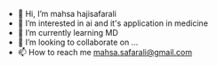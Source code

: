 - 👋 Hi, I’m mahsa hajisafarali
- 👀 I’m interested in ai and it's application in medicine 
- 🌱 I’m currently learning MD
- 💞️ I’m looking to collaborate on ...
- 📫 How to reach me mahsa.safarali@gmail.com

<!---
mahsa-hsa/mahsa-hsa is a ✨ special ✨ repository because its `README.md` (this file) appears on your GitHub profile.
You can click the Preview link to take a look at your changes.
--->
